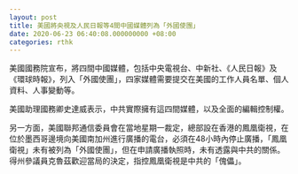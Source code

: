```yaml
---
layout: post
title: 美國將央視及人民日報等4間中國媒體列為「外國使團」
date: 2020-06-23 06:40:08.000000000 +08:00
categories: rthk
---
```


美國國務院宣布，將四間中國媒體，包括中央電視台、中新社、《人民日報》及《環球時報》，列入「外國使團」，四家媒體需要提交在美國的工作人員名單、個人資料、人事變動等。

美國助理國務卿史達威表示，中共實際擁有這四間媒體，以及全面的編輯控制權。

另一方面，美國聯邦通信委員會在當地星期一裁定，總部設在香港的鳳凰衛視，在位於墨西哥邊境向美國南加州進行廣播的電台，必須在48小時內停止廣播，「鳳凰衛視」未有被列為「外國使團」，但在申請廣播執照時，未有透露與中共的關係。得州參議員克魯茲歡迎當局的決定，指控鳳凰衛視是中共的「傀儡」。
